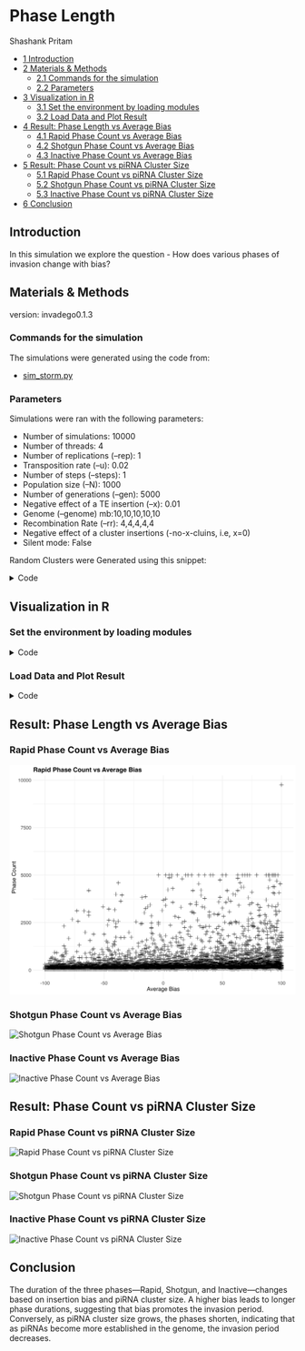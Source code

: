 # Phase Length
Shashank Pritam

- [<span class="toc-section-number">1</span>
  Introduction](#introduction)
- [<span class="toc-section-number">2</span> Materials &
  Methods](#materials-methods)
  - [<span class="toc-section-number">2.1</span> Commands for the
    simulation](#commands-for-the-simulation)
  - [<span class="toc-section-number">2.2</span>
    Parameters](#parameters)
- [<span class="toc-section-number">3</span> Visualization in
  R](#visualization-in-r)
  - [<span class="toc-section-number">3.1</span> Set the environment by
    loading modules](#set-the-environment-by-loading-modules)
  - [<span class="toc-section-number">3.2</span> Load Data and Plot
    Result](#load-data-and-plot-result)
- [<span class="toc-section-number">4</span> Result: Phase Length vs
  Average Bias](#result-phase-length-vs-average-bias)
  - [<span class="toc-section-number">4.1</span> Rapid Phase Count vs
    Average Bias](#rapid-phase-count-vs-average-bias)
  - [<span class="toc-section-number">4.2</span> Shotgun Phase Count vs
    Average Bias](#shotgun-phase-count-vs-average-bias)
  - [<span class="toc-section-number">4.3</span> Inactive Phase Count vs
    Average Bias](#inactive-phase-count-vs-average-bias)
- [<span class="toc-section-number">5</span> Result: Phase Count vs
  piRNA Cluster Size](#result-phase-count-vs-pirna-cluster-size)
  - [<span class="toc-section-number">5.1</span> Rapid Phase Count vs
    piRNA Cluster Size](#rapid-phase-count-vs-pirna-cluster-size)
  - [<span class="toc-section-number">5.2</span> Shotgun Phase Count vs
    piRNA Cluster Size](#shotgun-phase-count-vs-pirna-cluster-size)
  - [<span class="toc-section-number">5.3</span> Inactive Phase Count vs
    piRNA Cluster Size](#inactive-phase-count-vs-pirna-cluster-size)
- [<span class="toc-section-number">6</span> Conclusion](#conclusion)

## Introduction

In this simulation we explore the question - How does various phases of
invasion change with bias?

## Materials & Methods

version: invadego0.1.3

### Commands for the simulation

The simulations were generated using the code from:

- [sim_storm.py](./Simulation-Results_Files/Slurm-Jobs/sim_storm.py)

### Parameters

Simulations were ran with the following parameters:

- Number of simulations: 10000
- Number of threads: 4
- Number of replications (–rep): 1
- Transposition rate (–u): 0.02
- Number of steps (–steps): 1
- Population size (–N): 1000
- Number of generations (–gen): 5000
- Negative effect of a TE insertion (–x): 0.01
- Genome (–genome) mb:10,10,10,10,10
- Recombination Rate (–rr): 4,4,4,4,4
- Negative effect of a cluster insertions (-no-x-cluins, i.e, x=0)
- Silent mode: False

Random Clusters were Generated using this snippet:

<details>
<summary>Code</summary>

``` python
def get_rand_clusters(): 
    lower_limit = 0  # Lower bound
    upper_limit = math.log10(1e+7)  # Upper bound
    r = math.floor(10**random.uniform(lower_limit, upper_limit))
    return f"{r},{r},{r},{r},{r}"
```

</details>

## Visualization in R

### Set the environment by loading modules

<details>
<summary>Code</summary>

``` r
library(tidyverse)
library(ggplot2)
theme_set(theme_bw())
```

</details>

### Load Data and Plot Result

<details>
<summary>Code</summary>

``` r
# Set the path of the combined file
combined_file_path <- "Simulation-Results_Files/simulation_storm/phaselen/20thNov23at091514PM/combined.txt"

# Define column names and numeric columns
column_names <- c("rep", "gen", "popstat", "spacer_1", "fwte", "avw", "min_w", "avtes", "avpopfreq", "fixed", "spacer_2", "phase", "fwcli", "avcli", "fixcli", "spacer_3", "avbias", "3tot", "3cluster", "spacer_4", "sampleid")
numeric_columns <- c("rep", "gen", "fwte", "avw", "min_w", "avtes", "avpopfreq", "fixed", "fwcli", "avcli", "fixcli", "avbias", "sampleid", "sampleid_percent")

# Read the combined data
all_data <- read_delim(combined_file_path, delim = '\t', col_names = column_names, show_col_types = FALSE) %>%
            mutate(sampleid_percent = (sampleid / 10000) * 100)

# Convert columns to numeric where necessary
all_data[numeric_columns] <- lapply(all_data[numeric_columns], as.numeric)

# Count phases for each combination of avbias and sampleid
phase_counts <- all_data %>%
                group_by(avbias, sampleid_percent, phase) %>%
                summarize(phase_count = n(), .groups = 'drop')


# Function to create plots for phase vs avbias and phase vs sampleid
# With '+' or 'x' signs
create_plot <- function(data, phase_name, phase_label, x, y, x_label, y_label, use_plus_sign = TRUE) {
    shape_type <- ifelse(use_plus_sign, 3, 4)  # Shape 3 for '+', Shape 4 for 'x'
    
    plot <- ggplot(data %>% filter(phase == phase_name), aes_string(x = x, y = y)) +
            geom_point(shape = shape_type, color = "black", size = 3) +
            labs(title = paste(phase_label, "Phase Count vs", x_label), x = x_label, y = y_label) +
            theme_minimal() +
            theme(plot.title = element_text(size = 16, face = "bold"),
                  axis.title = element_text(size = 14),
                  axis.text = element_text(size = 12))
    return(plot)
}

# Create and save plots
# Using '+' signs for avbias plots and 'x' signs for sampleid plots
plot_rapi_avbias <- create_plot(phase_counts, "rapi", "Rapid", "avbias", "phase_count", "Average Bias", "Phase Count", TRUE)
plot_shot_avbias <- create_plot(phase_counts, "shot", "Shotgun", "avbias", "phase_count", "Average Bias", "Phase Count", TRUE)
plot_inac_avbias <- create_plot(phase_counts, "inac", "Inactive", "avbias", "phase_count", "Average Bias", "Phase Count", TRUE)

plot_rapi_sampleid <- create_plot(phase_counts, "rapi", "Rapid", "sampleid_percent", "phase_count", "piRNA Cluster Size", "Phase Count", FALSE)
plot_shot_sampleid <- create_plot(phase_counts, "shot", "Shotgun", "sampleid_percent", "phase_count", "piRNA Cluster Size", "Phase Count", FALSE)
plot_inac_sampleid <- create_plot(phase_counts, "inac", "Inactive", "sampleid_percent", "phase_count", "piRNA Cluster Size", "Phase Count", FALSE)

# Define images path
images_path <- "images"

# Save the plots
ggsave(filename = file.path(images_path, "phase_count_rapi_avbias.jpg"), plot = plot_rapi_avbias, width = 10, height = 8, dpi = 600)
ggsave(filename = file.path(images_path, "phase_count_shot_avbias.jpg"), plot = plot_shot_avbias, width = 10, height = 8, dpi = 600)
ggsave(filename = file.path(images_path, "phase_count_inac_avbias.jpg"), plot = plot_inac_avbias, width = 10, height = 8, dpi = 600)

ggsave(filename = file.path(images_path, "phase_count_rapi_sampleid.jpg"), plot = plot_rapi_sampleid, width = 10, height = 8, dpi = 600)
ggsave(filename = file.path(images_path, "phase_count_shot_sampleid.jpg"), plot = plot_shot_sampleid, width = 10, height = 8, dpi = 600)
ggsave(filename = file.path(images_path, "phase_count_inac_sampleid.jpg"), plot = plot_inac_sampleid, width = 10, height = 8, dpi = 600)
```

</details>

## Result: Phase Length vs Average Bias

### Rapid Phase Count vs Average Bias

![Rapid Phase Count vs Average Bias](images/phase_count_rapi_avbias.jpg)

### Shotgun Phase Count vs Average Bias

![Shotgun Phase Count vs Average
Bias](images/phase_count_shot_avbias.jpg)

### Inactive Phase Count vs Average Bias

![Inactive Phase Count vs Average
Bias](images/phase_count_inac_avbias.jpg)

## Result: Phase Count vs piRNA Cluster Size

### Rapid Phase Count vs piRNA Cluster Size

![Rapid Phase Count vs piRNA Cluster
Size](images/phase_count_rapi_sampleid.jpg)

### Shotgun Phase Count vs piRNA Cluster Size

![Shotgun Phase Count vs piRNA Cluster
Size](images/phase_count_shot_sampleid.jpg)

### Inactive Phase Count vs piRNA Cluster Size

![Inactive Phase Count vs piRNA Cluster
Size](images/phase_count_inac_sampleid.jpg)

## Conclusion

The duration of the three phases—Rapid, Shotgun, and Inactive—changes
based on insertion bias and piRNA cluster size. A higher bias leads to
longer phase durations, suggesting that bias promotes the invasion
period. Conversely, as piRNA cluster size grows, the phases shorten,
indicating that as piRNAs become more established in the genome, the
invasion period decreases.
